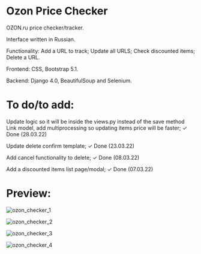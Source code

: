 # Ozon Price Checker

OZON.ru price checker/tracker. 

Interface written in Russian.

Functionality: Add a URL to track; Update all URLS; Check discounted items; Delete a URL.

Frontend: CSS, Bootstrap 5.1.

Backend: Django 4.0, BeautifulSoup and Selenium.

# To do/to add:

Update logic so it will be inside the views.py instead of the save method Link model,
add multiprocessing so updating items price will be faster;
✓ Done (28.03.22)

Update delete confirm template; 
✓ Done (23.03.22)

Add cancel functionality to delete; 
✓ Done (08.03.22)

Add a discounted items list page/modal; 
✓ Done (07.03.22)

# Preview:

![ozon_checker_1](https://user-images.githubusercontent.com/86254474/159653407-562ca01a-0a84-4e09-89cc-19566a6480b4.png)

![ozon_checker_2](https://user-images.githubusercontent.com/86254474/159653450-2d78f430-e60a-4175-a69a-10dbebdbfc44.png)

![ozon_checker_3](https://user-images.githubusercontent.com/86254474/159653462-2a8efd2f-6b5c-4762-b0fd-8f32eafb6cb1.png)

![ozon_checker_4](https://user-images.githubusercontent.com/86254474/159653421-2db1e83d-8d5f-4314-b9b3-d6b29656e980.png)
